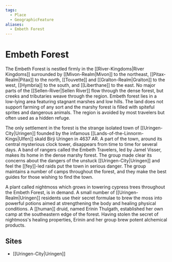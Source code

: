 ```yaml
---
tags:
  - Place
  - GeographicFeature
aliases:
  - Embeth Forest
---
```

# Embeth Forest
The Embeth Forest is nestled firmly in the [[River-Kingdoms|River Kingdoms]] surrounded by [[Mivon-Realm|Mivon]] to the northeast, [[Pitax-Realm|Pitax]] to the north, [[Touvette]] and [[Gralton-Realm|Gralton]] to the west, [[Hymbria]] to the south, and [[Liberthane]] to the east. No major parts of the [[Sellen-River|Sellen River]] flow through the dense forest, but creeks and tributaries weave through the region. Embeth forest lies in a low-lying area featuring stagnant marshes and low hills. The land does not support farming of any sort and the marshy forest is filled with spiteful sprites and dangerous animals. The region is avoided by most travelers but often used as a hidden refuge.

The only settlement in the forest is the strange isolated town of [[Uringen-City|Uringen]] founded by the infamous [[Lands-of-the-Linnorm-Kings|Ulfen]] skald Birji Uringen in 4637 AR. A part of the town, around its central mysterious clock tower, disappears from time to time for several days. A band of rangers called the Embeth Travelers, led by Jamel Visser, makes its home in the dense marshy forest. The group made clear its concerns about the dangers of the unstuck [[Uringen-City|Uringen]] and feel the [[fey]]-led raids put the town in serious danger. The group maintains a number of camps throughout the forest, and they make the best guides for those wishing to find the town.

A plant called nightmoss which grows in towering cypress trees throughout the Embeth Forest, is in demand. A small number of [[Uringen-Realm|Uringen]] residents use their secret formulae to brew the moss into powerful potions aimed at strengthening the body and healing physical conditions. A [[human]] druid, named Erinin Thulgath, established her own camp at the southeastern edge of the forest. Having stolen the secret of nightmoss's healing properties, Erinin and her group brew potent alchemical products.
## Sites
- [[Uringen-City|Uringen]]
